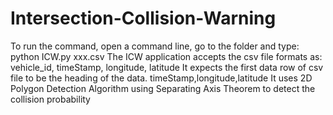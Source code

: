 # Intersection-Collision-Warning
To run the command, open a command line, go to the folder and type:
python ICW.py xxx.csv
The ICW application accepts the csv file formats as:
vehicle_id, timeStamp, longitude, latitude
It expects the first data row of csv file to be the heading of the data.
timeStamp,longitude,latitude
It uses 2D Polygon Detection Algorithm using Separating Axis Theorem to detect
the collision probability
